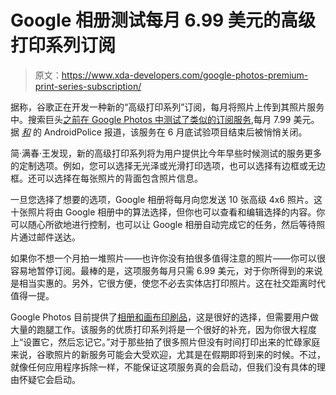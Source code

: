 # Google 相册测试每月 6.99 美元的高级打印系列订阅

> 原文：<https://www.xda-developers.com/google-photos-premium-print-series-subscription/>

据称，谷歌正在开发一种新的“高级打印系列”订阅，每月将照片上传到其照片服务中。搜索巨头[之前在 Google Photos 中测试了类似的订阅服务](https://www.xda-developers.com/google-photos-monthly-subscription-us-print/),每月 7.99 美元。据 [*和*](https://www.androidpolice.com/2020/06/18/google-photos-subscription-service-for-printed-pictures-is-shutting-down/) 的 AndroidPolice 报道，该服务在 6 月底试验项目结束后被悄悄关闭。

简·满春·王发现，新的高级打印系列将为用户提供比今年早些时候测试的服务更多的定制选项。例如，您可以选择无光泽或光滑打印选项，也可以选择有边框或无边框。还可以选择在每张照片的背面包含照片信息。

一旦您选择了想要的选项，Google 相册将每月向您发送 10 张高级 4x6 照片。这十张照片将由 Google 相册中的算法选择，但你也可以查看和编辑选择的内容。你可以随心所欲地进行控制，也可以让 Google 相册自动完成它的任务，然后等待照片通过邮件送达。

如果你不想一个月拍一堆照片——也许你没有拍很多值得注意的照片——你可以很容易地暂停订阅。最棒的是，这项服务每月只需 6.99 美元，对于你所得到的来说是相当实惠的。另外，它很方便，使您不必去实体店打印照片。这在社交距离时代值得一提。

Google Photos 目前提供了[相册和画布印刷品](https://www.xda-developers.com/google-photos-memories-same-day-prints-walmart-cvs-canvas-prints/)，这是很好的选择，但需要用户做大量的跑腿工作。该服务的优质打印系列将是一个很好的补充，因为你很大程度上“设置它，然后忘记它。”对于那些拍了很多照片但没有时间打印出来的忙碌家庭来说，谷歌照片的新服务可能会大受欢迎，尤其是在假期即将到来的时候。不过，就像任何应用程序拆除一样，不能保证这项服务真的会启动，但我们没有具体的理由怀疑它会启动。